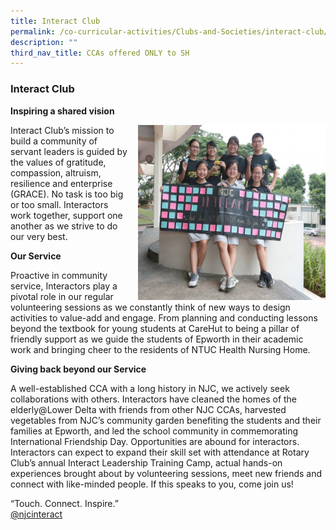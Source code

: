 ```yaml
---
title: Interact Club
permalink: /co-curricular-activities/Clubs-and-Societies/interact-club/
description: ""
third_nav_title: CCAs offered ONLY to SH
---
```

### Interact Club

**Inspiring a shared vision**

<img src="/images/interact1.png" style="width:300px;height:280px;margin-left:15px;" align="right"> Interact Club’s&nbsp;mission to build a community of servant leaders is guided by the values of gratitude, compassion, altruism, resilience and enterprise (GRACE). No task is too big or too small. Interactors work together, support one another as we strive to do our very best.

**Our Service**&nbsp;

Proactive in community service, Interactors play a pivotal role in our regular volunteering sessions as we constantly think of new ways to design activities to value-add and engage. From planning and conducting lessons beyond the textbook for young students at CareHut to being a pillar of friendly support as we guide the students of Epworth in their academic work and bringing cheer to the residents of NTUC Health Nursing Home.

**Giving back beyond our Service**

A well-established CCA with a long history in NJC, we actively seek collaborations with others. Interactors have cleaned the homes of the elderly@Lower Delta with friends from other NJC CCAs, harvested vegetables from NJC’s community garden benefiting the students and their families at Epworth, and led the school community in commemorating International Friendship Day. Opportunities are abound for interactors.&nbsp; Interactors can expect to expand their skill set with attendance at Rotary Club’s annual Interact Leadership Training Camp, actual hands-on experiences brought about by volunteering sessions,&nbsp;meet new friends and connect with like-minded people. If this speaks to you, come join us!&nbsp;

“Touch. Connect. Inspire.”  
[@njcinteract](https://www.instagram.com/njcinteract/?hl=en)